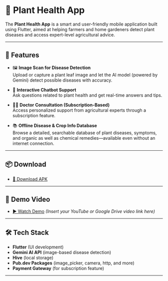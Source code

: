 # 🌿 Plant Health App

The **Plant Health App** is a smart and user-friendly mobile application built using Flutter, aimed at helping farmers and home gardeners detect plant diseases and access expert-level agricultural advice.

---

## 🚀 Features

- 🖼️ **Image Scan for Disease Detection**  
  Upload or capture a plant leaf image and let the AI model (powered by Gemini) detect possible diseases with accuracy.

- 💬 **Interactive Chatbot Support**  
  Ask questions related to plant health and get real-time answers and tips.

- 👨‍⚕️ **Doctor Consultation (Subscription-Based)**  
  Access personalized support from agricultural experts through a subscription feature.

- 📚 **Offline Disease & Crop Info Database**  
  Browse a detailed, searchable database of plant diseases, symptoms, and organic as well as chemical remedies—available even without an internet connection.

---

## 📦 Download

- [📲 Download APK](https://drive.google.com/uc?export=download&id=1ExIRWuoobQDLOYckTJ1wLGi-tJ34rXFu)

---

## 🎥 Demo Video

- [▶️ Watch Demo](#) *(Insert your YouTube or Google Drive video link here)*

---

## 🛠️ Tech Stack

- **Flutter** (UI development)
- **Gemini AI API** (image-based disease detection)
- **Hive** (local storage)
- **Pub.dev Packages** (image_picker, camera, http, and more)
- **Payment Gateway** (for subscription feature)

---

